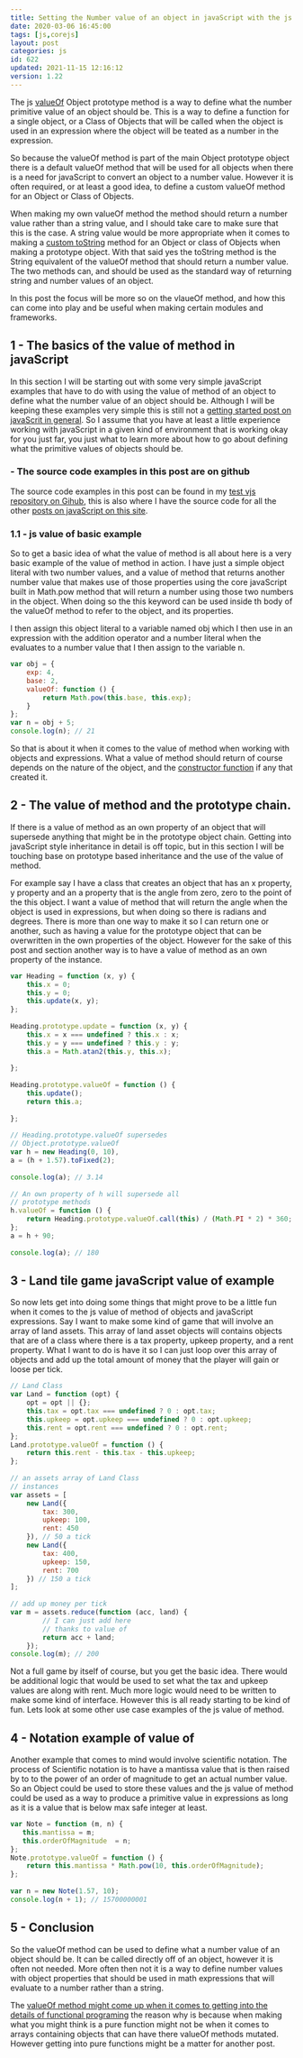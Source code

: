 ```yaml
---
title: Setting the Number value of an object in javaScript with the js value of object method
date: 2020-03-06 16:45:00
tags: [js,corejs]
layout: post
categories: js
id: 622
updated: 2021-11-15 12:16:12
version: 1.22
---
```


The js [valueOf](https://developer.mozilla.org/en-US/docs/Web/JavaScript/Reference/Global_Objects/Object/valueOf) Object prototype method is a way to define what the number primitive value of an object should be. This is a way to define a function for a single object, or a Class of Objects that will be called when the object is used in an expression where the object will be teated as a number in the expression.

So because the valueOf method is part of the main Object prototype object there is a default valueOf method that will be used for all objects when there is a need for javaScript to convert an object to a number value. However it is often required, or at least a good idea, to define a custom valueOf method for an Object or Class of Objects.

When making my own valueOf method the method should return a number value rather than a string value, and I should take care to make sure that this is the case. A string value would be more appropriate when it comes to making a [custom toString](/2020/07/14/js-to-string/) method for an Object or class of Objects when making a prototype object. With that said yes the toString method is the String equivalent of the valueOf method that should return a number value. The two methods can, and should be used as the standard way of returning string and number values of an object. 

In this post the focus will be more so on the vlaueOf method, and how this can come into play and be useful when making certain modules and frameworks.

<!-- more -->

## 1 - The basics of the value of method in javaScript

In this section I will be starting out with some very simple javaScript examples that have to do with using the value of method of an object to define what the number value of an object should be. Although I will be keeping these examples very simple this is still not a [getting started post on javaScrit in general](/2018/11/27/js-getting-started/). So I assume that you have at least a little experience working with javaScript in a given kind of environment that is working okay for you just far, you just what to learn more about how to go about defining what the primitive values of objects should be.

### - The source code examples in this post are on github

The source code examples in this post can be found in my [test vjs repository on Gihub](https://github.com/dustinpfister/test_vjs/tree/master/for_post/js-value-of), this is also where I have the source code for all the other [posts on javaScript on this site](/categories/js/).

### 1.1 - js value of basic example

So to get a basic idea of what the value of method is all about here is a very basic example of the value of method in action. I have just a simple object literal with two number values, and a value of method that returns another number value that makes use of those properties using the core javaScript built in Math.pow method that will return a number using those two numbers in the object. When doing so the this keyword can be used inside th body of the valueOf method to refer to the object, and its properties.

I then assign this object literal to a variable named obj which I then use in an expression with the addition operator and a number literal when the evaluates to a number value that I then assign to the variable n.

```js
var obj = {
    exp: 4,
    base: 2,
    valueOf: function () {
        return Math.pow(this.base, this.exp);
    }
};
var n = obj + 5;
console.log(n); // 21
```

So that is about it when it comes to the value of method when working with objects and expressions. What a value of method should return of course depends on the nature of the object, and the [constructor function](/2019/02/27/js-javascript-constructor/) if any that created it.

## 2 - The value of method and the prototype chain.

If there is a value of method as an own property of an object that will supersede anything that might be in the prototype object chain. Getting into javaScript style inheritance in detail is off topic, but in this section I will be touching base on prototype based inheritance and the use of the value of method.

For example say I have a class that creates an object that has an x property, y property and an a property that is the angle from zero, zero to the point of the this object. I want a value of method that will return the angle when the object is used in expressions, but when doing so there is radians and degrees. There is more than one way to make it so I can return one or another, such as having a value for the prototype object that can be overwritten in the own properties of the object. However for the sake of this post and section another way is to have a value of method as an own property of the instance.

```js
var Heading = function (x, y) {
    this.x = 0;
    this.y = 0;
    this.update(x, y);
};
 
Heading.prototype.update = function (x, y) {
    this.x = x === undefined ? this.x : x;
    this.y = y === undefined ? this.y : y;
    this.a = Math.atan2(this.y, this.x);
 
};
 
Heading.prototype.valueOf = function () {
    this.update();
    return this.a;
 
};
 
// Heading.prototype.valueOf supersedes
// Object.prototype.valueOf
var h = new Heading(0, 10),
a = (h + 1.57).toFixed(2);
 
console.log(a); // 3.14
 
// An own property of h will supersede all
// prototype methods
h.valueOf = function () {
    return Heading.prototype.valueOf.call(this) / (Math.PI * 2) * 360;
};
a = h + 90;
 
console.log(a); // 180
```

## 3 - Land tile game javaScript value of example

So now lets get into doing some things that might prove to be a little fun when it comes to the js value of method of objects and javaScript expressions. Say I want to make some kind of game that will involve an array of land assets. This array of land asset objects will contains objects that are of a class where there is a tax property, upkeep property, and a rent property. What I want to do is have it so I can just loop over this array of objects and add up the total amount of money that the player will gain or loose per tick.

```js
// Land Class
var Land = function (opt) {
    opt = opt || {};
    this.tax = opt.tax === undefined ? 0 : opt.tax;
    this.upkeep = opt.upkeep === undefined ? 0 : opt.upkeep;
    this.rent = opt.rent === undefined ? 0 : opt.rent;
};
Land.prototype.valueOf = function () {
    return this.rent - this.tax - this.upkeep;
};
 
// an assets array of Land Class
// instances
var assets = [
    new Land({
        tax: 300,
        upkeep: 100,
        rent: 450
    }), // 50 a tick
    new Land({
        tax: 400,
        upkeep: 150,
        rent: 700
    }) // 150 a tick
];
 
// add up money per tick
var m = assets.reduce(function (acc, land) {
        // I can just add here
        // thanks to value of
        return acc + land;
    });
console.log(m); // 200
```

Not a full game by itself of course, but you get the basic idea. There would be additional logic that would be used to set what the tax and upkeep values are along with rent. Much more logic would need to be written to make some kind of interface. However this is all ready starting to be kind of fun. Lets look at some other use case examples of the js value of method.

## 4 - Notation example of value of

Another example that comes to mind would involve scientific notation. The process of Scientific notation is to have a mantissa value that is then raised by to to the power of an order of magnitude to get an actual number value. So an Object could be used to store these values and the js value of method could be used as a way to produce a primitive value in expressions as long as it is a value that is below max safe integer at least.

```js
var Note = function (m, n) {
   this.mantissa = m;
   this.orderOfMagnitude  = n;
};
Note.prototype.valueOf = function () {
    return this.mantissa * Math.pow(10, this.orderOfMagnitude);
};
 
var n = new Note(1.57, 10);
console.log(n + 1); // 15700000001
```

## 5 - Conclusion

So the valueOf method can be used to define what a number value of an object should be. It can be called directly off of an object, however it is often not needed. More often then not it is a way to define number values with object properties that should be used in math expressions that will evaluate to a number rather than a string.

The [valueOf method might come up when it comes to getting into the details of functional programing](https://blog.klipse.tech/javascript/2016/09/21/valueOf-js.html) the reason why is because when making what you might think is a pure function might not be when it comes to arrays containing objects that can have there valueOf methods mutated. However getting into pure functions might be a matter for another post.